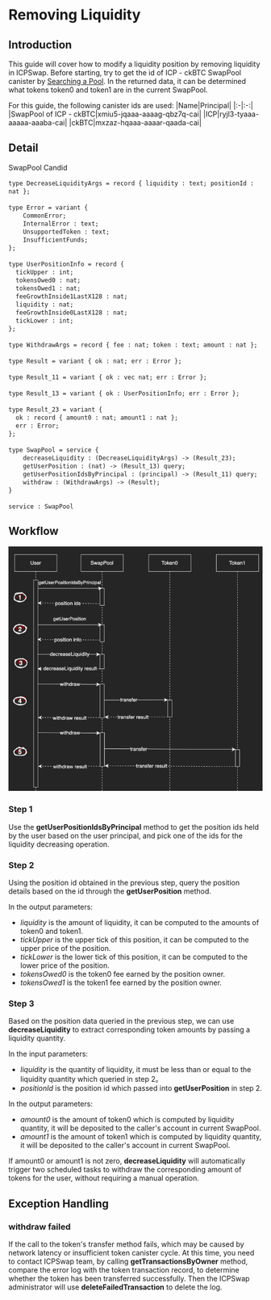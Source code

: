 # Removing Liquidity

## Introduction

This guide will cover how to modify a liquidity position by removing liquidity in ICPSwap. Before starting, try to get the id of ICP - ckBTC SwapPool canister by [Searching a Pool](../../01.SwapFactory/01.Searching_a_Pool.md). In the returned data, it can be determined what tokens token0 and token1 are in the current SwapPool.

For this guide, the following canister ids are used:
|Name|Principal|
|:-|:-:|
|SwapPool of ICP - ckBTC|xmiu5-jqaaa-aaaag-qbz7q-cai|
|ICP|ryjl3-tyaaa-aaaaa-aaaba-cai|
|ckBTC|mxzaz-hqaaa-aaaar-qaada-cai|

## Detail

SwapPool Candid

```
type DecreaseLiquidityArgs = record { liquidity : text; positionId : nat };

type Error = variant {
    CommonError;
    InternalError : text;
    UnsupportedToken : text;
    InsufficientFunds;
};  

type UserPositionInfo = record {
  tickUpper : int;
  tokensOwed0 : nat;
  tokensOwed1 : nat;
  feeGrowthInside1LastX128 : nat;
  liquidity : nat;
  feeGrowthInside0LastX128 : nat;
  tickLower : int;
};

type WithdrawArgs = record { fee : nat; token : text; amount : nat };

type Result = variant { ok : nat; err : Error };

type Result_11 = variant { ok : vec nat; err : Error };

type Result_13 = variant { ok : UserPositionInfo; err : Error };

type Result_23 = variant {
  ok : record { amount0 : nat; amount1 : nat };
  err : Error;
};

type SwapPool = service {
    decreaseLiquidity : (DecreaseLiquidityArgs) -> (Result_23);
    getUserPosition : (nat) -> (Result_13) query;
    getUserPositionIdsByPrincipal : (principal) -> (Result_11) query;
    withdraw : (WithdrawArgs) -> (Result);
}

service : SwapPool
```

## Workflow

![Decrease Liquidity](../../_img/decrease_liquidity.png)

### Step 1

Use the **getUserPositionIdsByPrincipal** method to get the position ids held by the user based on the user principal, and pick one of the ids for the liquidity decreasing operation.

### Step 2

Using the position id obtained in the previous step, query the position details based on the id through the **getUserPosition** method.

In the output parameters:
+ *liquidity* is the amount of liquidity, it can be computed to the amounts of token0 and token1.
+ *tickUpper* is the upper tick of this position, it can be computed to the upper price of the position.
+ *tickLower* is the lower tick of this position, it can be computed to the lower price of the position.
+ *tokensOwed0* is the token0 fee earned by the position owner.
+ *tokensOwed1* is the token1 fee earned by the position owner.

### Step 3

Based on the position data queried in the previous step, we can use **decreaseLiquidity** to extract corresponding token amounts by passing a liquidity quantity.

In the input parameters:
+ *liquidity* is the quantity of liquidity, it must be less than or equal to the liquidity quantity which queried in step 2。
+ *positionId* is the position id which passed into **getUserPosition** in step 2.

In the output parameters:
+ *amount0* is the amount of token0 which is computed by liquidity quantity, it will be deposited to the caller's account in current SwapPool.
+ *amount1* is the amount of token1 which is computed by liquidity quantity, it will be deposited to the caller's account in current SwapPool.

If amount0 or amount1 is not zero, **decreaseLiquidity** will automatically trigger two scheduled tasks to withdraw the corresponding amount of tokens for the user, without requiring a manual operation.

## Exception Handling

### withdraw failed

If the call to the token's transfer method fails, which may be caused by network latency or insufficient token canister cycle. At this time, you need to contact ICPSwap team, by calling **getTransactionsByOwner** method, compare the error log with the token transaction record, to determine whether the token has been transferred successfully. Then the ICPSwap administrator will use **deleteFailedTransaction** to delete the log.